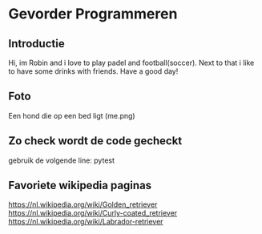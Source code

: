 # Gevorder Programmeren

## Introductie
Hi, im Robin and i love to play padel and football(soccer). Next to that i like to have some drinks with friends. Have a good day!

## Foto
Een hond die op een bed ligt (me.png)

## Zo check wordt de code gecheckt
gebruik de volgende line:
pytest

## Favoriete wikipedia paginas
https://nl.wikipedia.org/wiki/Golden_retriever
https://nl.wikipedia.org/wiki/Curly-coated_retriever
https://nl.wikipedia.org/wiki/Labrador-retriever
